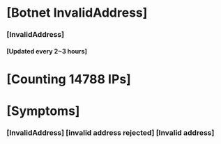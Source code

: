 # [Botnet InvalidAddress]
### [InvalidAddress]
#### [Updated every 2~3 hours]

# [Counting 14788 IPs]

# [Symptoms] 

###   [InvalidAddress] [invalid address rejected] [Invalid address]
